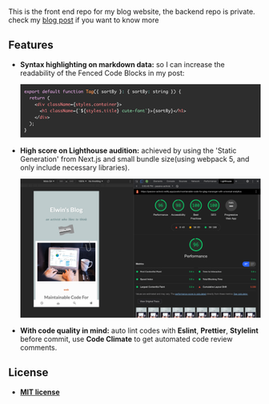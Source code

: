 This is the front end repo for my blog website, the backend repo is private. check my [blog post](https://passive-activist.netlify.app/posts/use-strapi-next-to-bootstrap-your-blog-site) if you want to know more

## Features

- **Syntax highlighting on markdown data:** so I can increase the readability of the Fenced Code Blocks in my post:

  ![syntax highlighting](./readme/syntax_highlighting.png "syntax highlighting")

- **High score on Lighthouse audition:** achieved by using the 'Static Generation' from Next.js and small bundle size(using webpack 5, and only include necessary libraries).

  ![blog performance](./readme/blog_performance.png "blog performance")

- **With code quality in mind:** auto lint codes with **Eslint**, **Prettier**, **Stylelint** before commit, use **Code Climate** to get automated code review comments.

## License

- **[MIT license](http://opensource.org/licenses/mit-license.php)**
